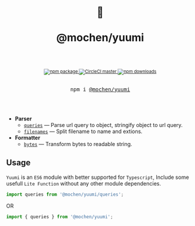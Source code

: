 <div align="center">
  <h1>
    <br/>
    🧰
    <br />
    <br />
    @mochen/yuumi
    <br />
    <br />
  </h1>
  <sup>
    <br />
    <a href="https://www.npmjs.com/package/@mochen/yuumi">
      <img src="https://img.shields.io/npm/v/@mochen/yuumi.svg" alt="npm package" />
    </a>
    <a href="https://codecov.io/gh/imochen/yuumi">
      <img src="https://codecov.io/gh/imochen/yuumi/branch/master/graph/badge.svg" alt="CircleCI master" />
    </a>
    <a href="https://imochen.github.io/yuumi/">
      <img src="https://img.shields.io/badge/document-published-brightgreen" alt="npm downloads" />
    </a>
    <br />
  </sup>
  <br />
  <pre>npm i <a href="https://www.npmjs.com/package/@mochen/yuumi">@mochen/yuumi</a></pre>
  <br />
  <br />
</div>

- **Parser**
  - [`queries`](https://imochen.github.io/yuumi/modules/_queries_.html) &mdash; Parse url query to object, stringify object to url query.
  - [`filenames`](https://imochen.github.io/yuumi/modules/_filenames_.html) &mdash; Split filename to name and extions.
- **Formatter**
  - [`bytes`](https://imochen.github.io/yuumi/modules/_bytes_.html) &mdash; Transform bytes to readable string.
  

## Usage

`Yuumi` is an `ES6` module with better supported for `Typescript`, Include some usefull `Lite Function` without any other module dependencies.

```js
import queries from '@mochen/yuumi/queries';
```

OR

```js
import { queries } from '@mochen/yuumi';
```